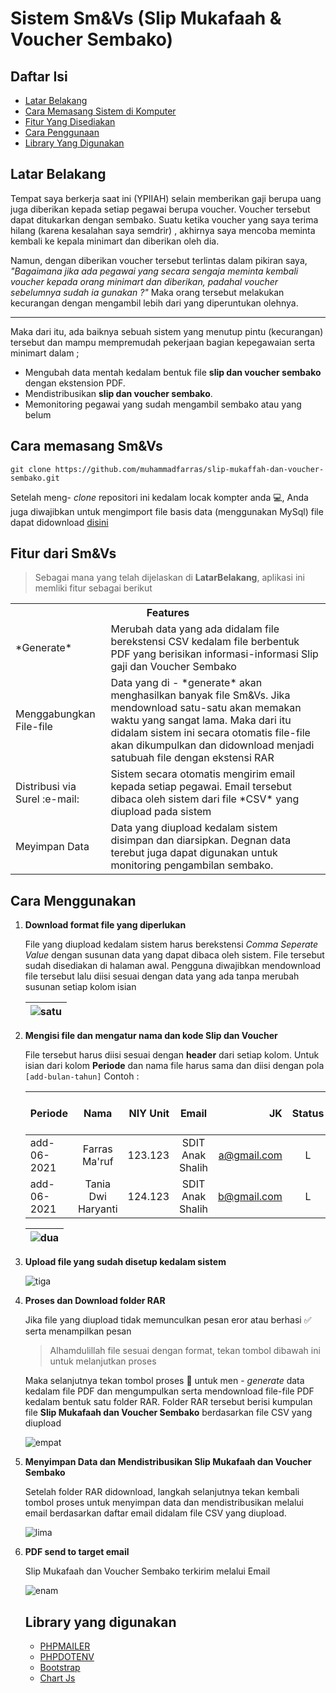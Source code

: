 <h1>Sistem Sm&Vs (Slip Mukafaah & Voucher Sembako)</h1>

## Daftar Isi
- [Latar Belakang](#Latar-Belakang)
- [Cara Memasang Sistem di Komputer](#Cara-memasang-Sm&Vs)
- [Fitur Yang Disediakan](#Fitur-dari-Sm&Vs)
- [Cara Penggunaan](#Cara-Menggunakan)
- [Library Yang Digunakan](#Library-yang-digunakan)


## Latar Belakang
Tempat saya berkerja saat ini (YPIIAH) selain memberikan gaji berupa uang juga diberikan kepada setiap pegawai
berupa voucher. Voucher tersebut dapat ditukarkan dengan sembako. Suatu ketika voucher yang saya terima hilang (karena kesalahan saya semdrir)
, akhirnya saya mencoba meminta kembali ke kepala minimart dan diberikan oleh dia.

Namun, dengan diberikan voucher tersebut terlintas dalam pikiran saya, *"Bagaimana jika ada pegawai yang secara sengaja meminta
kembali voucher kepada orang minimart dan diberikan, padahal voucher sebelumnya sudah ia gunakan ?"* Maka orang tersebut
melakukan kecurangan dengan mengambil lebih dari yang diperuntukan olehnya.
___

Maka dari itu, ada baiknya sebuah sistem yang menutup pintu (kecurangan) tersebut dan mampu mempremudah pekerjaan bagian 
kepegawaian serta minimart dalam ;
* Mengubah data mentah kedalam bentuk file **slip dan voucher sembako** dengan ekstension PDF.
* Mendistribusikan **slip dan voucher sembako**.
* Memonitoring pegawai yang sudah mengambil sembako atau yang belum


## Cara memasang Sm&Vs
```
git clone https://github.com/muhammadfarras/slip-mukaffah-dan-voucher-sembako.git
```
Setelah meng- *clone* repositori ini kedalam locak kompter anda :computer:, Anda juga diwajibkan untuk mengimport file basis data (menggunakan MySql) file dapat didownload [disini](media/db.sql)

## Fitur dari Sm&Vs
> Sebagai mana yang telah dijelaskan di **LatarBelakang**, aplikasi ini memliki fitur sebagai berikut
<table>
<tr><th colspan=2>Features</th></tr>
  <tr><td>*Generate*</td><td>Merubah data yang ada didalam file berekstensi CSV kedalam file berbentuk PDF yang berisikan informasi-informasi Slip gaji dan Voucher Sembako</td></tr>
  <tr><td>Menggabungkan File-file</td><td>Data yang di - *generate* akan menghasilkan banyak file Sm&Vs. Jika mendownload satu-satu akan memakan waktu yang sangat lama. Maka dari itu didalam sistem ini secara otomatis file-file akan dikumpulkan dan didownload menjadi satubuah file dengan ekstensi RAR</td></tr>
  <tr><td>Distribusi via Surel :e-mail:</td><td>Sistem secara otomatis mengirim email kepada setiap pegawai. Email tersebut dibaca oleh sistem dari file *CSV* yang diupload pada sistem</td></tr>
  <tr><td>Meyimpan Data</td><td>Data yang diupload kedalam sistem disimpan dan diarsipkan. Degnan data terebut juga dapat digunakan untuk monitoring pengambilan sembako.</td></tr>
</table>

## Cara Menggunakan
<ol>
<li>
  <b>Download format file yang diperlukan</b>

File yang diupload kedalam sistem harus berekstensi *Comma Seperate Value* dengan susunan data yang dapat dibaca oleh sistem.
File tersebut sudah disediakan di halaman awal. Pengguna diwajibkan mendownload file tersebut lalu diisi sesuai dengan data yang ada tanpa merubah susunan setiap kolom isian
  
  
| ![satu](media/01-download.gif) |
| ----------------|


</li>

  <li><b>Mengisi file dan mengatur nama dan kode Slip dan Voucher</b>
  
  File tersebut harus diisi sesuai dengan **header** dari setiap kolom. Untuk isian dari kolom **Periode** dan nama file harus sama dan diisi dengan pola ```[add-bulan-tahun]```
  Contoh :
  
  | Periode        | Nama           | NIY	Unit  |	Email	| JK	| Status | Jabatan dan Posisi |dan seterusnya
  | ------------- |:-------------:| -----:|:-------------:| -----:|:-------------:| -----:|:-------------:|
  | add-06-2021 |	Farras Ma'ruf |	123.123 |	SDIT Anak Shalih | a@gmail.com |	L |	Staf Akuntan |	Disesuaikan |
  | add-06-2021 |	Tania Dwi Haryanti |	124.123 |	SDIT Anak Shalih | b@gmail.com |	L |	Tetap	Guru |	Disesuaikan |
  
| ![dua](media/02-setting-file.gif) |
| ------- |
  
</li>

<li>
  <b>Upload file yang sudah disetup kedalam sistem</b>
  
  ![tiga](media/03-upload.gif)
  
</li>

<li><b>Proses dan Download folder RAR</b>
  
  Jika file yang diupload tidak memunculkan pesan eror atau berhasi :white_check_mark: serta menampilkan pesan

> Alhamdulillah file sesuai dengan format, tekan tombol dibawah ini untuk melanjutkan proses

Maka selanjutnya tekan tombol proses :black_square_button: untuk men - <i>generate</i> data kedalam file PDF dan mengumpulkan serta mendownload file-file PDF kedalam bentuk satu folder RAR.
Folder RAR tersebut berisi kumpulan file <b>Slip Mukafaah dan Voucher Sembako</b> berdasarkan file CSV yang diupload
  
![empat](media/04-generate.gif)
  
</li>

<li><b>Menyimpan Data dan Mendistribusikan Slip Mukafaah dan Voucher Sembako</b>

Setelah folder RAR didownload, langkah selanjutnya tekan kembali tombol proses untuk menyimpan data dan mendistribusikan melalui email berdasarkan daftar email didalam file CSV yang diupload.
  
![lima](media/05-save-db-email.gif)
  
</li>

<li><b>PDF send to target email</b>

Slip Mukafaah dan Voucher Sembako terkirim melalui Email

![enam](media/06-email.gif)
  
</li>
</ul>

## Library yang digunakan

- [PHPMAILER](https://github.com/PHPMailer/PHPMailer)
- [PHPDOTENV](https://github.com/vlucas/phpdotenv)
- [Bootstrap](https://github.com/twbs/bootstrap)
- [Chart Js](https://github.com/chartjs/Chart.js)
